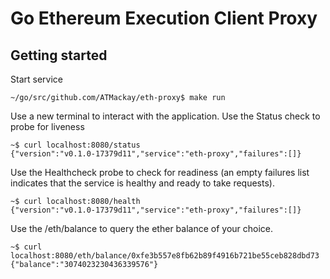 # Go Ethereum Execution Client Proxy


## Getting started


Start service
```
~/go/src/github.com/ATMackay/eth-proxy$ make run
```

Use a new terminal to interact with the application. Use the Status check to probe for liveness 

```
~$ curl localhost:8080/status
{"version":"v0.1.0-17379d11","service":"eth-proxy","failures":[]}
```

Use the Healthcheck probe to check for readiness (an empty failures list indicates that the service is healthy and ready to take requests).
```
~$ curl localhost:8080/health
{"version":"v0.1.0-17379d11","service":"eth-proxy","failures":[]}
```

Use the /eth/balance to query the ether balance of your choice.
```
~$ curl localhost:8080/eth/balance/0xfe3b557e8fb62b89f4916b721be55ceb828dbd73
{"balance":"3074023230436339576"}
```